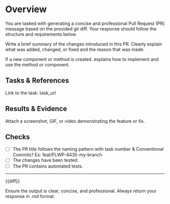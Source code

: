 # Overview

You are tasked with generating a concise and professional Pull Request (PR) message based on the provided git diff. Your response should follow the structure and requirements below.

Write a brief summary of the changes introduced in this PR. Clearly explain what was added, changed, or fixed and the reason that was made.

If a new component or method is created. explains how to implement and use the method or component.


## Tasks & References

Link to the task: task_url 

## Results & Evidence

Attach a screenshot, GIF, or video demonstrating the feature or fix.


## Checks

- [ ] The PR title follows the naming pattern with task number & Conventional Commits? Ex: feat/FLWP-4435-my-branch
- [ ] The changes have been tested.
- [ ] The PR contains automated tests.

---

{{diff}}

Ensure the output is clear, concise, and professional. Always return your response in .md format.
